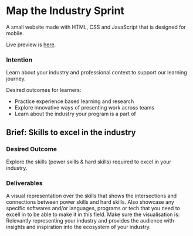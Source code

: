 # Map the Industry Sprint
A small website made with HTML, CSS and JavaScript that is designed for mobile.

Live preview is [here](https://kevingarciamartin.github.io/industry-sprint/).

### Intention
Learn about your industry and professional context to support our learning journey.

Desired outcomes for learners:  
- Practice experience based learning and research
- Explore innovative ways of presenting work across teams
- Learn about the industry your program is a part of

## Brief: Skills to excel in the industry
### Desired Outcome
Explore the skills (power skills & hard skills) required to excel in your industry.

### Deliverables 
A visual representation over the skills that shows the intersections and connections between power skills and hard skills. Also showcase any specific softwares and/or languages, programs or tech that you need to excell in to be able to make it in this field. 
Make sure the visualisation is: Relevantly representing your industry and provides the audience with insights and inspiration into the ecosystem of your industry. 

